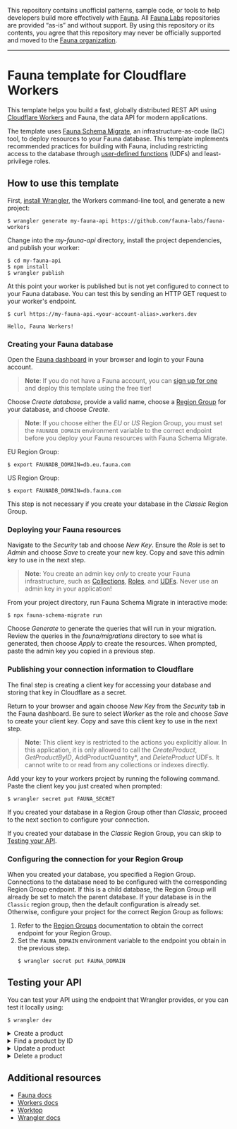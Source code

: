 This repository contains unofficial patterns, sample code, or tools to help developers build more effectively with [Fauna][fauna]. All [Fauna Labs][fauna-labs] repositories are provided “as-is” and without support. By using this repository or its contents, you agree that this repository may never be officially supported and moved to the [Fauna organization][fauna-organization].

---

# Fauna template for Cloudflare Workers

This template helps you build a fast, globally distributed REST API using [Cloudflare Workers](https://workers.cloudflare.com) and Fauna, the data API for modern applications.

The template uses [Fauna Schema Migrate](https://github.com/fauna-labs/fauna-schema-migrate), an infrastructure-as-code (IaC) tool, to deploy resources to your Fauna database. This template implements recommended practices for building with Fauna, including restricting access to the database through [user-defined functions](https://docs.fauna.com/fauna/current/learn/understanding/user_defined_functions) (UDFs) and least-privilege roles.

<!--
[![Deploy to Cloudflare Workers](https://deploy.workers.cloudflare.com/button)](https://deploy.workers.cloudflare.com/?url=https://github.com/fauna-labs/fauna-workers)
-->

## How to use this template

First, [install Wrangler](https://workers.cloudflare.com/docs/quickstart/), the Workers command-line tool, and generate a new project:

```console
$ wrangler generate my-fauna-api https://github.com/fauna-labs/fauna-workers
```

Change into the *my-fauna-api* directory, install the project dependencies, and publish your worker:

```console
$ cd my-fauna-api
$ npm install
$ wrangler publish
```

At this point your worker is published but is not yet configured to connect to your Fauna database. You can test this by sending an HTTP GET request to your worker's endpoint.

```console
$ curl https://my-fauna-api.<your-account-alias>.workers.dev

Hello, Fauna Workers!
```

### Creating your Fauna database

Open the [Fauna dashboard](https://dashboard.fauna.com) in your browser and login to your Fauna account. 

> **Note**: If you do not have a Fauna account, you can [sign up for one](https://dashboard.fauna.com/signup) and deploy this template using the free tier!

Choose *Create database*, provide a valid name, choose a [Region Group][fauna-region-groups] for your database, and choose *Create*.

> **Note**: If you choose either the *EU* or *US* Region Group, you must set the `FAUNADB_DOMAIN` environment variable to the correct endpoint before you deploy your Fauna resources with Fauna Schema Migrate.
 
EU Region Group:
```console
$ export FAUNADB_DOMAIN=db.eu.fauna.com
```

US Region Group:
```console
$ export FAUNADB_DOMAIN=db.fauna.com
```

This step is not necessary if you create your database in the *Classic* Region Group.

### Deploying your Fauna resources

Navigate to the *Security* tab and choose *New Key*. Ensure the *Role* is set to *Admin* and choose *Save* to create your new key. Copy and save this admin key to use in the next step.

> **Note**: You create an admin key *only* to create your Fauna infrastructure, such as [Collections](https://docs.fauna.com/fauna/current/learn/understanding/collections), [Roles](https://docs.fauna.com/fauna/current/security/roles), and [UDFs](https://docs.fauna.com/fauna/current/learn/understanding/user_defined_functions). Never use an admin key in your application!

From your project directory, run Fauna Schema Migrate in interactive mode:

```console
$ npx fauna-schema-migrate run
```

Choose *Generate* to generate the queries that will run in your migration. Review the queries in the *fauna/migrations* directory to see what is generated, then choose *Apply* to create the resources. When prompted, paste the admin key you copied in a previous step.

### Publishing your connection information to Cloudflare

The final step is creating a client key for accessing your database and storing that key in Cloudflare as a secret.

Return to your browser and again choose *New Key* from the *Security* tab in the Fauna dashboard. Be sure to select *Worker* as the role and choose *Save* to create your client key. Copy and save this client key to use in the next step.

> **Note**: This client key is restricted to the actions you explicitly allow. In this application, it is only allowed to call the *CreateProduct*, *GetProductByID*, AddProductQuantity*, and *DeleteProduct* UDFs. It cannot write to or read from any collections or indexes directly.

Add your key to your workers project by running the following command. Paste the client key you just created when prompted:

```console
$ wrangler secret put FAUNA_SECRET
```

If you created your database in a Region Group other than *Classic*, proceed to the next section to configure your connection.

If you created your database in the *Classic* Region Group, you can skip to [Testing your API](#testing-your-api).

### Configuring the connection for your Region Group

When you created your database, you specified a Region Group.  Connections to the database need to be configured with the corresponding Region Group endpoint.  If this is a child database, the Region Group will already be set to match the parent database.  If your database is in the `Classic` region group, then the default configuration is already set.  Otherwise, configure your project for the correct Region Group as follows:

1. Refer to the [Region Groups][fauna-region-groups] documentation to obtain the correct endpoint for your Region Group.
1. Set the `FAUNA_DOMAIN` environment variable to the endpoint you obtain in the previous step.
    ```console
    $ wrangler secret put FAUNA_DOMAIN
    ```

## Testing your API

You can test your API using the endpoint that Wrangler provides, or you can test it locally using:

```console
$ wrangler dev
```

<details>
<summary>Create a product</summary>

```console
$ curl \
    --data '{"serialNumber": "H56N33834", "title": "Bluetooth Headphones", "weightLbs": 0.5}' \
    --header 'Content-Type: application/json' \
    --request POST \
    http://127.0.0.1:8787/products
```

You should receive a response similar to the following:

```json
{ 
  "productId": "<document_id>"
}
```

Copy and save the `productId` for use in the following queries.
</details>

<details>
<summary>Find a product by ID</summary>

```console
$ curl \
    --header 'Content-Type: application/json' \
    --request GET \
    http://127.0.0.1:8787/products/<document_id>
```

You should receive a response similar to the following:

```json
{
  "id": "<document_id>",
  "serialNumber": "H56N33834",
  "title": "Bluetooth Headphones",
  "weightLbs": 0.5,
  "quantity": 0
}
```

</details>

<details>
<summary>Update a product</summary>

```console
$ curl \
    --data '{"quantity": 5}' \
    --header 'Content-Type: application/json' \
    --request PATCH \
    http://127.0.0.1:8787/products/<document_id>/add-quantity
```

You should receive a response similar to the following:

```json
{
  "id": "<document_id>",
  "serialNumber": "H56N33834",
  "title": "Bluetooth Headphones",
  "weightLbs": 0.5,
  "quantity": 5
}
```
</details>

<details>
<summary>Delete a product</summary>

```console
$ curl \
    --header 'Content-Type: application/json' \
    --request DELETE \
    http://127.0.0.1:8787/products/<document_id>
```

You should receive a response similar to the following:

```json
{
  "id": "<document_id>",
  "serialNumber": "H56N33834",
  "title": "Bluetooth Headphones",
  "weightLbs": 0.5,
  "quantity": 0
}
```

</details>

## Additional resources

* [Fauna docs](https://docs.fauna.com)
* [Workers docs](https://developers.cloudflare.com/workers/)
* [Worktop](https://github.com/lukeed/worktop)
* [Wrangler docs](https://developers.cloudflare.com/workers/cli-wrangler)


[fauna]: https://www.fauna.com/
[fauna-labs]: https://github.com/fauna-labs
[fauna-organization]: https://github.com/fauna
[fauna-region-groups]: https://docs.fauna.com/fauna/current/api/fql/region_groups#how-to-use-region-groups
